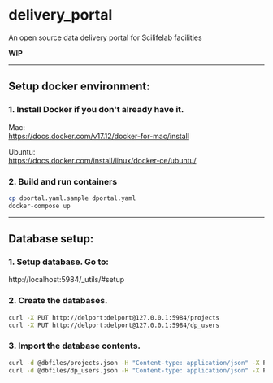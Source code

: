 # delivery_portal
An open source data delivery portal for Scilifelab facilities

**WIP**

---
## Setup docker environment:

### 1. Install Docker if you don't already have it.

Mac:  
https://docs.docker.com/v17.12/docker-for-mac/install

Ubuntu:  
https://docs.docker.com/install/linux/docker-ce/ubuntu/

### 2. Build and run containers

```bash
cp dportal.yaml.sample dportal.yaml
docker-compose up
```

---

## Database setup:

### 1. Setup database. Go to: 

http://localhost:5984/_utils/#setup

### 2. Create the databases. 

```bash
curl -X PUT http://delport:delport@127.0.0.1:5984/projects
curl -X PUT http://delport:delport@127.0.0.1:5984/dp_users
```

### 3. Import the database contents. 

```bash
curl -d @dbfiles/projects.json -H "Content-type: application/json" -X POST http://delport:delport@127.0.0.1:5984/projects/_bulk_docs
curl -d @dbfiles/dp_users.json -H "Content-type: application/json" -X POST http://delport:delport@127.0.0.1:5984/dp_users/_bulk_docs
```
